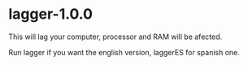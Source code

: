 # lagger-1.0.0
This will lag your computer, processor and RAM will be afected.

Run lagger if you want the english version, laggerES for spanish one.
